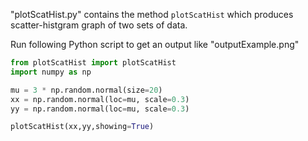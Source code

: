 "plotScatHist.py" contains the method `plotScatHist` which produces scatter-histgram graph of two sets of data.

Run following Python script to get an output like "outputExample.png"
```python
from plotScatHist import plotScatHist
import numpy as np

mu = 3 * np.random.normal(size=20)
xx = np.random.normal(loc=mu, scale=0.3)
yy = np.random.normal(loc=mu, scale=0.3)

plotScatHist(xx,yy,showing=True)
```
